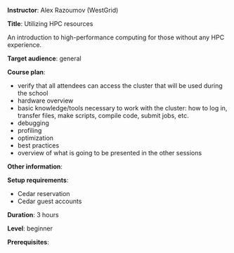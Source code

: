 **Instructor**: Alex Razoumov (WestGrid)

**Title**: Utilizing HPC resources

An introduction to high-performance computing for those without any HPC experience.

**Target audience**: general

**Course plan**:
- verify that all attendees can access the cluster that will be used during the school
- hardware overview
- basic knowledge/tools necessary to work with the cluster: how to log in, transfer files, make scripts,
  compile code, submit jobs, etc.
- debugging
- profiling
- optimization
- best practices
- overview of what is going to be presented in the other sessions

**Other information**:

**Setup requirements**:
- Cedar reservation
- Cedar guest accounts

**Duration**: 3 hours

**Level**: beginner

**Prerequisites**:
